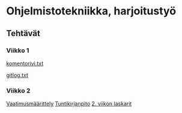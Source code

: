 <h1> Ohjelmistotekniikka, harjoitustyö </h1>

<h2> Tehtävät </h2>

<h3> Viikko 1 </h3>

[komentorivi.txt](https://github.com/jeesp/ot-harjoitustyo/blob/main/laskarit/viikko1/komentorivi.txt)

[gitlog.txt](https://github.com/jeesp/ot-harjoitustyo/blob/main/laskarit/viikko1/gitlog.txt)

<h3> Viikko 2 </h3>

[Vaatimusmäärittely](https://github.com/jeesp/ot-harjoitustyo/blob/main/dokumentaatio/vaatimusmaarittely.md)
[Tuntikirjanpito](https://github.com/jeesp/ot-harjoitustyo/blob/main/dokumentaatio/tuntikirjanpito.md)
[2. viikon laskarit](https://github.com/jeesp/ot-harjoitustyo/tree/main/laskarit/viikko2)



